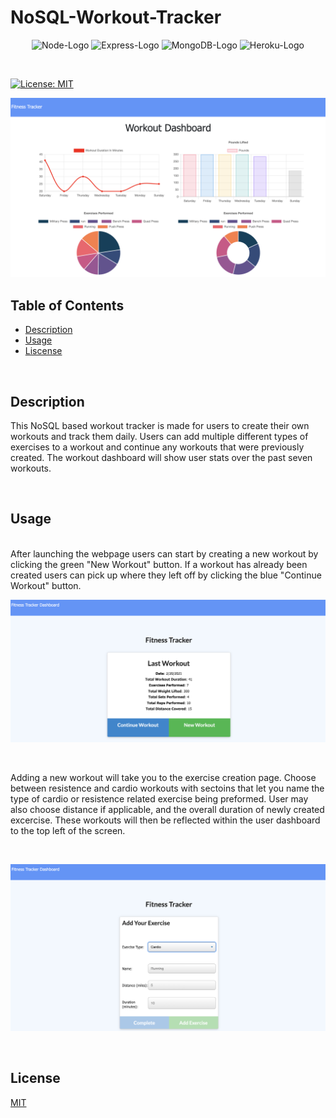 # NoSQL-Workout-Tracker

<p align="center">
  <img src="https://img.shields.io/badge/Node.js-43853D?style=for-the-badge&logo=node.js&logoColor=white" alt="Node-Logo">
  <img src="https://img.shields.io/badge/Express.js-404D59?style=for-the-badge" alt="Express-Logo">
  <img src="https://img.shields.io/badge/MongoDB-4EA94B?style=for-the-badge&logo=mongodb&logoColor=white" alt="MongoDB-Logo">
  <img src="https://img.shields.io/badge/Heroku-430098?style=for-the-badge&logo=heroku&logoColor=white" alt="Heroku-Logo">
</p>

<br>

[![License: MIT](https://img.shields.io/badge/License-MIT-red.svg)](https://opensource.org/licenses/MIT)

![](public/images/workoutDash.png)

## Table of Contents

- [Description](*description)
- [Usage](*usage)
- [Liscense](*liscense)

<br>

## Description

This NoSQL based workout tracker is made for users to create their own workouts and track them daily. Users can add multiple different types of exercises to a workout and continue any workouts that were previously created. The workout dashboard will show user stats over the past seven workouts.

<br>

## Usage

<br>
After launching the webpage users can start by creating a new workout by clicking the green "New Workout" button. If a workout has already been created users can pick up where they left off by clicking the blue "Continue Workout" button.

![](public/images/workoutScreenshot.png)

<br>

Adding a new workout will take you to the exercise creation page. Choose between resistence and cardio workouts with sectoins that let you name the type of cardio or resistence related exercise being preformed. User may also choose distance if applicable, and the overall duration of newly created excercise. These workouts will then be reflected within the user dashboard to the top left of the screen.

<br>

![](public/images/exerciseScreenshot.png)

<br>

## License

[MIT](https://choosealicense.com/licenses/mit/#)

